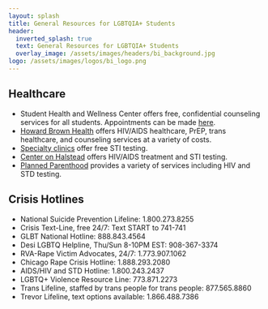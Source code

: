 ```yaml
---
layout: splash
title: General Resources for LGBTQIA+ Students
header:
  inverted_splash: true
  text: General Resources for LGBTQIA+ Students
  overlay_image: /assets/images/headers/bi_background.jpg
logo: /assets/images/logos/bi_logo.png
---
```

## Healthcare

* Student Health and Wellness Center offers free, confidential counseling services for all students. Appointments can be made [here](https://web.iit.edu/shwc/appointments).
* [Howard Brown Health](https://howardbrown.org/) offers HIV/AIDS healthcare, PrEP, trans healthcare, and counseling services at a variety of costs. 
* [Specialty clinics](https://www.chicago.gov/city/en/depts/cdph/provdrs/health_services/svcs/get_yourself_evaluatedforstihivaids.html) offer free STI testing. 
* [Center on Halstead](https://www.centeronhalsted.org/HIV.html) offers HIV/AIDS treatment and STI testing. 
* [Planned Parenthood](https://www.plannedparenthood.org/health-center/illinois/chicago/60610/near-north-health-center-2474-90430) provides a variety of services including HIV and STD testing. 

## Crisis Hotlines

* National Suicide Prevention Lifeline: 1.800.273.8255
* Crisis Text-Line, free 24/7: Text START to 741-741
* GLBT National Hotline: 888.843.4564
* Desi LGBTQ Helpline, Thu/Sun 8-10PM EST: 908-367-3374
* RVA-Rape Victim Advocates, 24/7: 1.773.907.1062
* Chicago Rape Crisis Hotline: 1.888.293.2080
* AIDS/HIV and STD Hotline: 1.800.243.2437
* LGBTQ+ Violence Resource Line: 773.871.2273
* Trans Lifeline, staffed by trans people for trans people: 877.565.8860
* Trevor Lifeline, text options available: 1.866.488.7386
